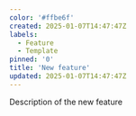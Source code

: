 ```yaml
---
color: '#ffbe6f'
created: 2025-01-07T14:47:47Z
labels:
  - Feature
  - Template
pinned: '0'
title: 'New feature'
updated: 2025-01-07T14:47:47Z
---
```

Description of the new feature